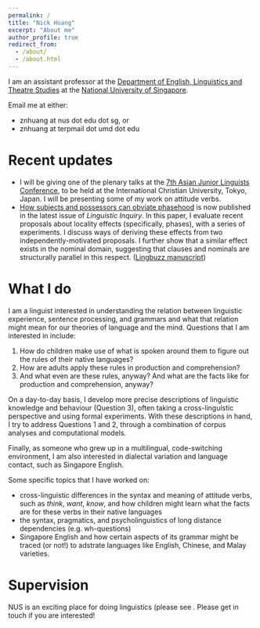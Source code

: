 ```yaml
---
permalink: /
title: "Nick Huang"
excerpt: "About me"
author_profile: true
redirect_from: 
  - /about/
  - /about.html
---
```


I am an assistant professor at the [Department of English, Linguistics and Theatre Studies](https://fass.nus.edu.sg/elts/) at the [National University of Singapore](https://www.nus.edu.sg/).

Email me at either:
+ znhuang at nus dot edu dot sg, or
+ znhuang at terpmail dot umd dot edu

Recent updates
======
+ I will be giving one of the plenary talks at the [7th Asian Junior Linguists Conference](https://sites.google.com/view/ajl7/home), to be held at the International Christian University, Tokyo, Japan. I will be presenting some of my work on attitude verbs.
+ [How subjects and possessors can obviate phasehood](https://doi.org/10.1162/ling_a_00414) is now published in the latest issue of *Linguistic Inquiry*. In this paper, I evaluate recent proposals about locality effects (specifically, phases), with a series of experiments. I discuss ways of deriving these effects from two independently-motivated proposals. I further show that a similar effect exists in the nominal domain, suggesting that clauses and nominals are structurally parallel in this respect. ([Lingbuzz manuscript](https://ling.auf.net/lingbuzz/005834))

What I do
======
I am a linguist interested in understanding the relation between linguistic experience, sentence processing, and grammars and what that relation might mean for our theories of language and the mind. Questions that I am interested in include:
1. How do children make use of what is spoken around them to figure out the rules of their native languages? 
1. How are adults apply these rules in production and comprehension?
1. And what even are these rules, anyway? And what are the facts like for production and comprehension, anyway?
 
On a day-to-day basis, I develop more precise descriptions of linguistic knowledge and behaviour (Question 3), often taking a cross-linguistic perspective and using formal experiments. With these descriptions in hand, I try to address Questions 1 and 2, through a combination of corpus analyses and computational models. 

Finally, as someone who grew up in a multilingual, code-switching environment, I am also interested in dialectal variation and language contact, such as Singapore English.

Some specific topics that I have worked on:
+ cross-linguistic differences in the syntax and meaning of attitude verbs, such as *think*, *want*, *know*, and how children might learn what the facts are for these verbs in their native languages
+ the syntax, pragmatics, and psycholinguistics of long distance dependencies (e.g. wh-questions)
+ Singapore English and how certain aspects of its grammar might be traced (or not!) to adstrate languages like English, Chinese, and Malay varieties.

Supervision
======
NUS is an exciting place for doing linguistics (please see . Please get in touch if you are interested!

